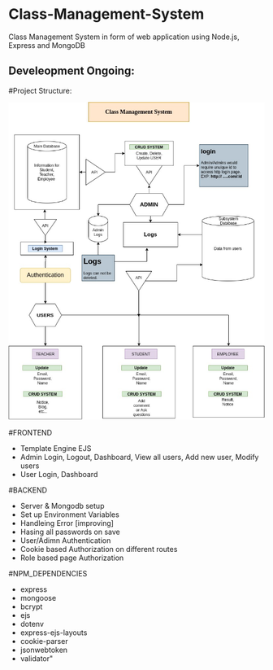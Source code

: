 # Class-Management-System

Class Management System in form of web application using Node.js, Express and MongoDB

Develeopment Ongoing:
--------------------

#Project Structure: 

![](public/CMS_diagram.jpg)


#FRONTEND
- Template Engine EJS
- Admin Login, Logout, Dashboard, View all users, Add new user, Modify users
- User Login, Dashboard

#BACKEND
- Server & Mongodb setup
- Set up Environment Variables
- Handleing Error [improving]
- Hasing all passwords on save
- User/Adimn Authentication
- Cookie based Authorization on different routes
- Role based page Authorization

#NPM_DEPENDENCIES

- express
- mongoose
- bcrypt
- ejs
- dotenv
- express-ejs-layouts
- cookie-parser
- jsonwebtoken
- validator"
